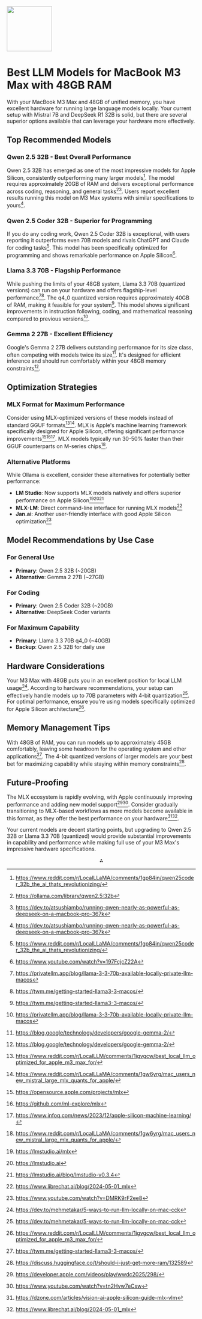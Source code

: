 <img src="https://r2cdn.perplexity.ai/pplx-full-logo-primary-dark%402x.png" class="logo" width="120"/>

# Best LLM Models for MacBook M3 Max with 48GB RAM

With your MacBook M3 Max and 48GB of unified memory, you have excellent hardware for running large language models locally. Your current setup with Mistral 7B and DeepSeek R1 32B is solid, but there are several superior options available that can leverage your hardware more effectively.

## Top Recommended Models

### **Qwen 2.5 32B** - Best Overall Performance

Qwen 2.5 32B has emerged as one of the most impressive models for Apple Silicon, consistently outperforming many larger models[^1]. The model requires approximately 20GB of RAM and delivers exceptional performance across coding, reasoning, and general tasks[^2][^3]. Users report excellent results running this model on M3 Max systems with similar specifications to yours[^3].

### **Qwen 2.5 Coder 32B** - Superior for Programming

If you do any coding work, Qwen 2.5 Coder 32B is exceptional, with users reporting it outperforms even 70B models and rivals ChatGPT and Claude for coding tasks[^1]. This model has been specifically optimized for programming and shows remarkable performance on Apple Silicon[^4].

### **Llama 3.3 70B** - Flagship Performance

While pushing the limits of your 48GB system, Llama 3.3 70B (quantized versions) can run on your hardware and offers flagship-level performance[^5][^6]. The q4_0 quantized version requires approximately 40GB of RAM, making it feasible for your system[^6]. This model shows significant improvements in instruction following, coding, and mathematical reasoning compared to previous versions[^5].

### **Gemma 2 27B** - Excellent Efficiency

Google's Gemma 2 27B delivers outstanding performance for its size class, often competing with models twice its size[^7]. It's designed for efficient inference and should run comfortably within your 48GB memory constraints[^7].

## Optimization Strategies

### **MLX Format for Maximum Performance**

Consider using MLX-optimized versions of these models instead of standard GGUF formats[^8][^9]. MLX is Apple's machine learning framework specifically designed for Apple Silicon, offering significant performance improvements[^10][^11][^12]. MLX models typically run 30-50% faster than their GGUF counterparts on M-series chips[^9].

### **Alternative Platforms**

While Ollama is excellent, consider these alternatives for potentially better performance:

- **LM Studio**: Now supports MLX models natively and offers superior performance on Apple Silicon[^13][^14][^15]
- **MLX-LM**: Direct command-line interface for running MLX models[^16]
- **Jan.ai**: Another user-friendly interface with good Apple Silicon optimization[^17]


## Model Recommendations by Use Case

### **For General Use**

- **Primary**: Qwen 2.5 32B (~20GB)
- **Alternative**: Gemma 2 27B (~27GB)


### **For Coding**

- **Primary**: Qwen 2.5 Coder 32B (~20GB)
- **Alternative**: DeepSeek Coder variants


### **For Maximum Capability**

- **Primary**: Llama 3.3 70B q4_0 (~40GB)
- **Backup**: Qwen 2.5 32B for daily use


## Hardware Considerations

Your M3 Max with 48GB puts you in an excellent position for local LLM usage[^18]. According to hardware recommendations, your setup can effectively handle models up to 70B parameters with 4-bit quantization[^18]. For optimal performance, ensure you're using models specifically optimized for Apple Silicon architecture[^8].

## Memory Management Tips

With 48GB of RAM, you can run models up to approximately 45GB comfortably, leaving some headroom for the operating system and other applications[^6]. The 4-bit quantized versions of larger models are your best bet for maximizing capability while staying within memory constraints[^19].

## Future-Proofing

The MLX ecosystem is rapidly evolving, with Apple continuously improving performance and adding new model support[^20][^21]. Consider gradually transitioning to MLX-based workflows as more models become available in this format, as they offer the best performance on your hardware[^22][^16].

Your current models are decent starting points, but upgrading to Qwen 2.5 32B or Llama 3.3 70B (quantized) would provide substantial improvements in capability and performance while making full use of your M3 Max's impressive hardware specifications.

<div style="text-align: center">⁂</div>

[^1]: https://www.reddit.com/r/LocalLLaMA/comments/1gp84in/qwen25coder_32b_the_ai_thats_revolutionizing/

[^2]: https://ollama.com/library/qwen2.5:32b

[^3]: https://dev.to/atsushiambo/running-qwen-nearly-as-powerful-as-deepseek-on-a-macbook-pro-367k

[^4]: https://www.youtube.com/watch?v=197FcjcZ22A

[^5]: https://privatellm.app/blog/llama-3-3-70b-available-locally-private-llm-macos

[^6]: https://twm.me/getting-started-llama3-3-macos/

[^7]: https://blog.google/technology/developers/google-gemma-2/

[^8]: https://www.reddit.com/r/LocalLLM/comments/1igvgcw/best_local_llm_optimized_for_apple_m3_max_for/

[^9]: https://www.reddit.com/r/LocalLLaMA/comments/1gw6yrg/mac_users_new_mistral_large_mlx_quants_for_apple/

[^10]: https://opensource.apple.com/projects/mlx

[^11]: https://github.com/ml-explore/mlx

[^12]: https://www.infoq.com/news/2023/12/apple-silicon-machine-learning/

[^13]: https://lmstudio.ai/mlx

[^14]: https://lmstudio.ai

[^15]: https://lmstudio.ai/blog/lmstudio-v0.3.4

[^16]: https://www.librechat.ai/blog/2024-05-01_mlx

[^17]: https://www.youtube.com/watch?v=DMRK9rF2ee8

[^18]: https://dev.to/mehmetakar/5-ways-to-run-llm-locally-on-mac-cck

[^19]: https://discuss.huggingface.co/t/should-i-just-get-more-ram/132589

[^20]: https://developer.apple.com/videos/play/wwdc2025/298/

[^21]: https://www.youtube.com/watch?v=tn2Hvw7eCsw

[^22]: https://dzone.com/articles/vision-ai-apple-silicon-guide-mlx-vlm

[^23]: https://www.reddit.com/r/LocalLLaMA/comments/1hq4z2y/best_coding_llm_mac_m3_48g/

[^24]: https://www.youtube.com/watch?v=0RRsjHprna4

[^25]: https://www.linkedin.com/pulse/benchmarking-local-ollama-llms-apple-m4-pro-vs-rtx-3060-dmitry-markov-6vlce

[^26]: https://itnext.io/step-by-step-guide-to-running-latest-llm-model-meta-llama-3-on-apple-silicon-macs-m1-m2-or-m3-b9424ada6840?gi=3059579ead41

[^27]: https://www.youtube.com/watch?v=RrXLXNr0BFM

[^28]: https://explodingtopics.com/blog/list-of-llms

[^29]: https://huggingface.co/blog/llama31

[^30]: https://llm-stats.com

[^31]: https://www.reddit.com/r/LocalLLaMA/comments/1lbd2jy/what_llm_is_everyone_using_in_june_2025/

[^32]: https://www.databasemart.com/blog/choosing-the-right-gpu-for-popluar-llms-on-ollama

[^33]: https://news.ycombinator.com/item?id=41002393

[^34]: https://github.com/ollama/ollama/issues/9701

[^35]: https://github.com/JosefAlbers/Phi-3-Vision-MLX

[^36]: https://www.reddit.com/r/LocalLLaMA/comments/1kfi8xh/benchmark_quickanddirty_test_of_5_models_on_a_mac/

[^37]: https://lmstudio.ai/docs/app/system-requirements

[^38]: https://www.bechtle.com/de-en/shop/apple-macbook-pro-14-m3max-48gb-1tb-bl--4766212--p

[^39]: https://medium.com/ai-tools-tips-and-news/top-10-best-ai-tools-for-mac-in-2025-free-paid-e7f651d95062

[^40]: https://www.youtube.com/watch?v=_Wc09HJmQSs

[^41]: https://twm.me/posts/getting-started-llama3-3-macos/

[^42]: https://www.aicoin.com/en/article/373489

[^43]: https://simonwillison.net/2024/Nov/12/qwen25-coder/

[^44]: https://www.reddit.com/r/LocalLLM/comments/1dxego4/llama_70b_on_mbp_m3max_128gb/

[^45]: https://www.reddit.com/r/LocalLLaMA/comments/1cbqe68/48gb_ram_and_the_dying_breed_of_30b_models/

[^46]: https://dataloop.ai/library/model/neuralmagic_meta-llama-31-405b-instruct-quantizedw8a16/

[^47]: https://www.youtube.com/watch?v=Bi0NGT2E7nE

[^48]: https://www.backmarket.com/en-us/p/macbook-pro-2023-162-inch-m3-max-16-core-and-40-core-gpu-48gb-ram-ssd-2000gb/0f4e9abf-b565-4cbd-9ad3-c0c997c1405a

[^49]: https://timingapp.com/blog/best-ai-apps-for-mac/

